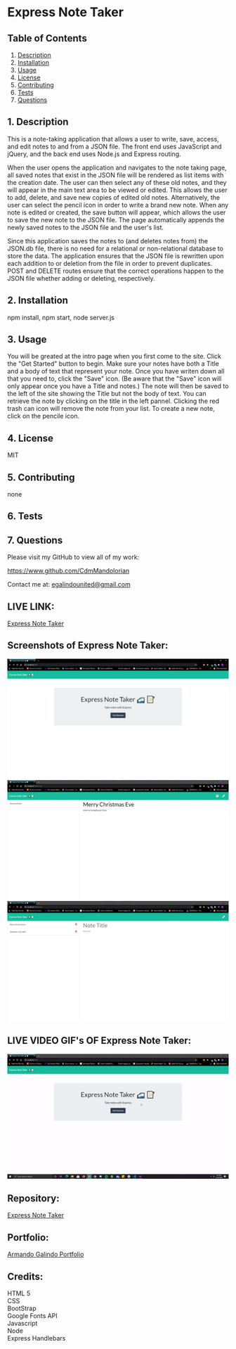# Express Note Taker

## Table of Contents
1. [ Description ](#desc)
2. [ Installation ](#install)
3. [ Usage ](#usage)
4. [ License ](#lic)
5. [ Contributing ](#contrib)
6. [ Tests ](#test)
7. [ Questions ](#quest)
    
<a name="desc"></a>
## 1. Description
This is a note-taking application that allows a user to write, save, access, and edit notes to and from a JSON file. The front end uses JavaScript and jQuery, and the back end uses Node.js and Express routing.

When the user opens the application and navigates to the note taking page, all saved notes that exist in the JSON file will be rendered as list items with the creation date. The user can then select any of these old notes, and they will appear in the main text area to be viewed or edited. This allows the user to add, delete, and save new copies of edited old notes. Alternatively, the user can select the pencil icon in order to write a brand new note. When any note is edited or created, the save button will appear, which allows the user to save the new note to the JSON file. The page automatically appends the newly saved notes to the JSON file and the user's list.

Since this application saves the notes to (and deletes notes from) the JSON.db file, there is no need for a relational or non-relational database to store the data. The application ensures that the JSON file is rewritten upon each addition to or deletion from the file in order to prevent duplicates. POST and DELETE routes ensure that the correct operations happen to the JSON file whether adding or deleting, respectively.
    
<a name="install"></a>
## 2. Installation
npm install, npm start, node server.js
    
<a name="usage"></a>
## 3. Usage
You will be greated at the intro page when you first come to the site. Click the "Get Started" button to begin. Make sure your notes have both a Title and a body of text that represent your note. Once you have writen down all that you need to, click the "Save" icon. (Be aware that the "Save" icon will only appear once you have a Title and notes.) The note will then be saved to the left of the site showing the Title but not the body of text. You can retrieve the note by clicking on the title in the left pannel. Clicking the red trash can icon will remove the note from your list. To create a new note, click on the pencile icon.
    
<a name="lic"></a>
## 4. License
MIT
    
<a name="contrib"></a>
## 5. Contributing
none
    
<a name="test"></a>
## 6. Tests

    
<a name="quest"></a>
## 7. Questions
Please visit my GitHub to view all of my work:

https://www.github.com/CdmMandolorian 

Contact me at: egalindounited@gmail.com

## LIVE LINK: 
<a href="https://express-notetaker-1.herokuapp.com/">Express Note Taker</a>


## Screenshots of Express Note Taker:
<img src="./public/assets/image/expressNoteTakerAppSS(1).png">
<img src="./public/assets/image/expressNoteTakerAppSS(2).png">
<img src="./public/assets/image/expressNoteTakerAppSS(3).png">

## LIVE VIDEO GIF's OF Express Note Taker:
<img src="./public/assets/image/expressNoteTakerApp.gif">


## Repository:  
[Express Note Taker](https://github.com/CdmMandalorian/ExpressNoteTaker)  

  
## Portfolio:  
[Armando Galindo Portfolio](https://cdmmandalorian.github.io/Armando-E-Galindo-Portfolio/)
  
## Credits:    
HTML 5  
CSS    
BootStrap      
Google Fonts API                
Javascript                   
Node         
Express Handlebars     